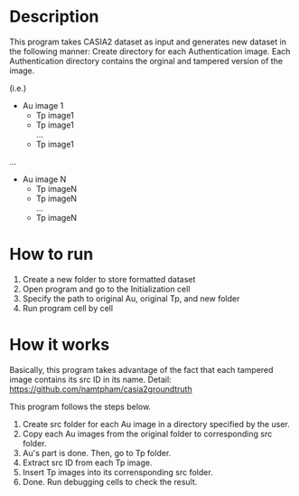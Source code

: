 # Description

This program takes CASIA2 dataset as input and generates new dataset in the following manner:
Create directory for each Authentication image. Each Authentication directory contains the orginal and tampered version of the image.

(i.e.)
- Au image 1
  - Tp image1  
  - Tp image1 </br>
  ...</br>
  - Tp image1

...

- Au image N
  - Tp imageN
  - Tp imageN</br>
  ...</br>
  - Tp imageN

# How to run

1. Create a new folder to store formatted dataset
2. Open program and go to the Initialization cell
3. Specify the path to original Au, original Tp, and new folder
4. Run program cell by cell

# How it works

Basically, this program takes advantage of the fact that each tampered image contains its src ID in its name.
Detail: https://github.com/namtpham/casia2groundtruth

This program follows the steps below.

1. Create src folder for each Au image in a directory specified by the user.
2. Copy each Au images from the original folder to corresponding src folder.
3. Au's part is done. Then, go to Tp folder.
4. Extract src ID from each Tp image.
5. Insert Tp images into its corrensponding src folder.
6. Done. Run debugging cells to check the result.


